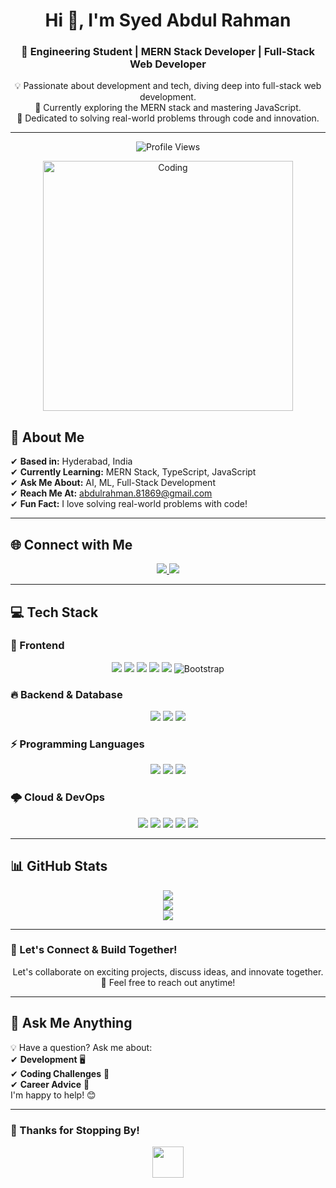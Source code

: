 <h1 align="center">
  <span title="Thanks for visiting!">Hi 👋, I'm Syed Abdul Rahman</span>
</h1>

<h3 align="center">
 🚀 Engineering Student | MERN Stack Developer | Full-Stack Web Developer
</h3>

<p align="center">
  💡 Passionate about development and tech, diving deep into full-stack web development. <br> 
  🚀 Currently exploring the MERN stack and mastering JavaScript. <br> 
  🎯 Dedicated to solving real-world problems through code and innovation.
</p>

---

<p align="center">
  <img src="https://komarev.com/ghpvc/?username=AbdulRahman-04&label=Profile%20views&color=0e75b6&style=flat" alt="Profile Views" />
</p>

<p align="center">
  <img align="center" alt="Coding" width="400" src="https://user-images.githubusercontent.com/74038190/229223263-cf2e4b07-2615-4f87-9c38-e37600f8381a.gif" title="Keep Coding!">
</p>

## 📍 About Me  
✔ **Based in:** Hyderabad, India  
✔ **Currently Learning:** MERN Stack, TypeScript, JavaScript  
✔ **Ask Me About:** AI, ML, Full-Stack Development  
✔ **Reach Me At:** [abdulrahman.81869@gmail.com](mailto:abdulrahman.81869@gmail.com)  
✔ **Fun Fact:** I love solving real-world problems with code!  

---

## 🌐 Connect with Me  
<p align="center">
  <a href="https://www.instagram.com/rahmann.dev/" target="_blank">
    <img src="https://img.shields.io/badge/Instagram-E4405F?style=for-the-badge&logo=instagram&logoColor=white">
  </a>  
  <a href="https://www.linkedin.com/in/syed-abdul-rahman-643a282b2/" target="_blank">
    <img src="https://img.shields.io/badge/LinkedIn-0A66C2?style=for-the-badge&logo=linkedin&logoColor=white">
  </a>  
</p>

---

## 💻 Tech Stack  
### 🚀 Frontend  
<p align="center">
  <img src="https://img.shields.io/badge/HTML5-E34F26?style=for-the-badge&logo=html5&logoColor=white">
  <img src="https://img.shields.io/badge/CSS3-1572B6?style=for-the-badge&logo=css3&logoColor=white">
  <img src="https://img.shields.io/badge/JavaScript-F7DF1E?style=for-the-badge&logo=javascript&logoColor=black">
  <img src="https://img.shields.io/badge/React-61DAFB?style=for-the-badge&logo=react&logoColor=black">
  <img src="https://img.shields.io/badge/TailwindCSS-38B2AC?style=for-the-badge&logo=tailwind-css&logoColor=white">
  <img src="https://img.shields.io/badge/Bootstrap-7952B3?style=for-the-badge&logo=bootstrap&logoColor=white" title="Bootstrap">
</p>

### 🔥 Backend & Database  
<p align="center">
  <img src="https://img.shields.io/badge/Node.js-339933?style=for-the-badge&logo=node.js&logoColor=white">
  <img src="https://img.shields.io/badge/Express.js-404D59?style=for-the-badge&logo=express&logoColor=white">
  <img src="https://img.shields.io/badge/MongoDB-47A248?style=for-the-badge&logo=mongodb&logoColor=white">
</p>

### ⚡ Programming Languages  
<p align="center">
  <img src="https://img.shields.io/badge/JavaScript-F7DF1E?style=for-the-badge&logo=javascript&logoColor=black">
  <img src="https://img.shields.io/badge/Python-3776AB?style=for-the-badge&logo=python&logoColor=white">
  <img src="https://img.shields.io/badge/C-00599C?style=for-the-badge&logo=c&logoColor=white">
</p>

### 🌩 Cloud & DevOps  
<p align="center">
  <img src="https://img.shields.io/badge/Digital_Ocean-0080FF?style=for-the-badge&logo=digitalocean&logoColor=white">
  <img src="https://img.shields.io/badge/Git-F05032?style=for-the-badge&logo=git&logoColor=white">
  <img src="https://img.shields.io/badge/GitHub-181717?style=for-the-badge&logo=github&logoColor=white">
  <img src="https://img.shields.io/badge/Postman-FF6C37?style=for-the-badge&logo=postman&logoColor=white">
  <img src="https://img.shields.io/badge/Linux-FCC624?style=for-the-badge&logo=linux&logoColor=black" title="Linux">
</p>

---

## 📊 GitHub Stats  
<p align="center">
  <img src="https://github-readme-stats.vercel.app/api?username=AbdulRahman-04&theme=dark&hide_border=false"/><br/>
  <img src="https://github-readme-streak-stats.herokuapp.com/?user=AbdulRahman-04&theme=dark&hide_border=false"/><br/>
  <img src="https://github-readme-stats.vercel.app/api/top-langs/?username=AbdulRahman-04&theme=dark&hide_border=false&layout=compact"/>
</p>

---

### 💙 Let's Connect & Build Together!  
<p align="center">
  Let's collaborate on exciting projects, discuss ideas, and innovate together. 🚀 Feel free to reach out anytime!
</p>

---

## 💬 Ask Me Anything  
💡 Have a question? Ask me about:  
✔ **Development** 🖥  
✔ **Coding Challenges** 🧠  
✔ **Career Advice** 🎯  
I'm happy to help! 😊

---

### 🎯 Thanks for Stopping By!  
<p align="center">
  <img src="https://media.giphy.com/media/hvRJCLFzcasrR4ia7z/giphy.gif" width="50px">
</p>
